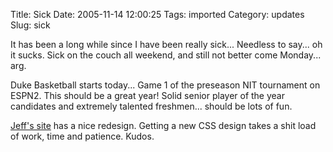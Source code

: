 Title: Sick
Date: 2005-11-14 12:00:25
Tags: imported
Category: updates
Slug: sick

It has been a long while since I have been really sick... Needless to say... oh it sucks.  Sick on the couch all weekend, and still not better come Monday... arg.

Duke Basketball starts today... Game 1 of the preseason NIT tournament on ESPN2.  This should be a great year!  Solid senior player of the year candidates and extremely talented freshmen... should be lots of fun.

<a href="http://jeff.specular.org">Jeff's site</a> has a nice redesign.  Getting a new CSS design takes a shit load of work, time and patience.  Kudos.
